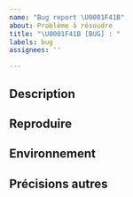 ```yaml
---
name: "Bug report \U0001F41B"
about: Problème à résoudre
title: "\U0001F41B [BUG] : "
labels: bug
assignees: ''

---
```


## Description

<!-- Description du bug -->

## Reproduire

<!-- 
Comment reproduire le bug ? 
Précisez chaque étape !
Exemple : 
1. Cliquez ici,
2. Rendez vous là
3. Effectuez tel action
4. Rencontrez le bug
-->

## Environnement

<!--
Apportez des détails sur votre environnement.
Specs du serveur, etc.
-->

## Précisions autres

<!-- Tout ce que vous jugez utile de préciser :) -->
